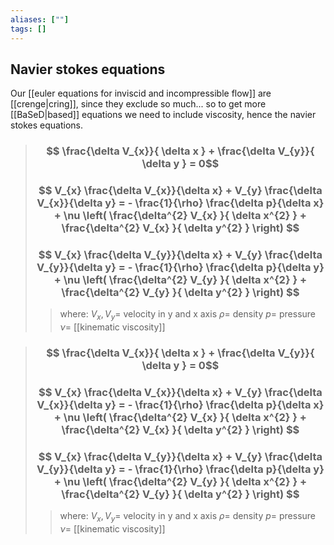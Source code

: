 ```yaml
---
aliases: [""]
tags: []
---
```


## Navier stokes equations
Our [[euler equations for inviscid and incompressible flow]] are [[crenge|cring]], since they exclude so much... so to get more [[BaSeD|based]] equations we need to include viscosity, hence the navier stokes equations.

> ### $$ \frac{\delta V_{x}}{ \delta x } + \frac{\delta V_{y}}{ \delta y } = 0$$
> ### $$ V_{x} \frac{\delta V_{x}}{\delta x} + V_{y} \frac{\delta V_{x}}{\delta y}  = - \frac{1}{\rho} \frac{\delta p}{\delta x} + \nu \left( \frac{\delta^{2} V_{x} }{ \delta x^{2} } + \frac{\delta^{2} V_{x} }{ \delta y^{2} } \right)  $$  
> ### $$ V_{x} \frac{\delta V_{y}}{\delta x} + V_{y} \frac{\delta V_{y}}{\delta y}  = - \frac{1}{\rho} \frac{\delta p}{\delta y} + \nu \left( \frac{\delta^{2} V_{y} }{ \delta x^{2} } + \frac{\delta^{2} V_{y} }{ \delta y^{2} } \right)  $$  
>> where:
>> $V_{x},V_{y}=$ velocity in y and x axis
>> $\rho=$ density 
>> $p=$ pressure
>> $\nu=$ [[kinematic viscosity]]


> ### $$ \frac{\delta V_{x}}{ \delta x } + \frac{\delta V_{y}}{ \delta y } = 0$$
> ### $$ V_{x} \frac{\delta V_{x}}{\delta x} + V_{y} \frac{\delta V_{x}}{\delta y}  = - \frac{1}{\rho} \frac{\delta p}{\delta x} + \nu \left( \frac{\delta^{2} V_{x} }{ \delta x^{2} } + \frac{\delta^{2} V_{x} }{ \delta y^{2} } \right)  $$  
> ### $$ V_{x} \frac{\delta V_{y}}{\delta x} + V_{y} \frac{\delta V_{y}}{\delta y}  = - \frac{1}{\rho} \frac{\delta p}{\delta y} + \nu \left( \frac{\delta^{2} V_{y} }{ \delta x^{2} } + \frac{\delta^{2} V_{y} }{ \delta y^{2} } \right)  $$  
>> where:
>> $V_{x},V_{y}=$ velocity in y and x axis
>> $\rho=$ density 
>> $p=$ pressure
>> $\nu=$ [[kinematic viscosity]]
